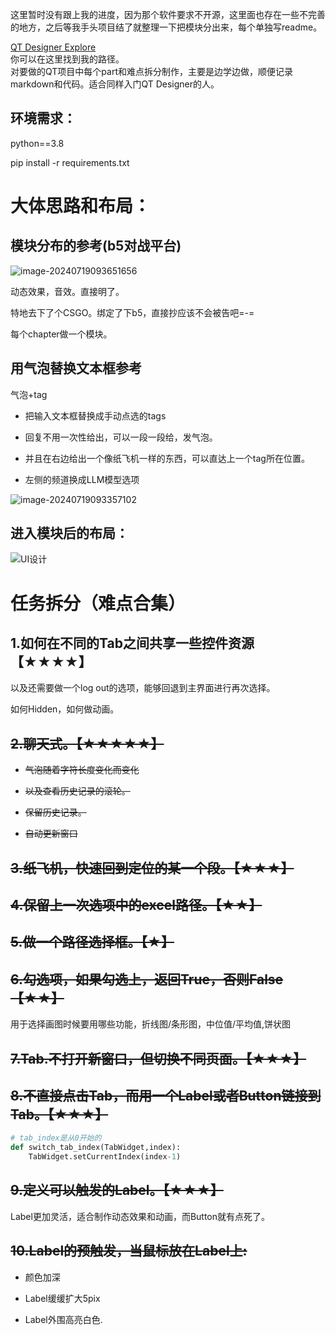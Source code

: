 这里暂时没有跟上我的进度，因为那个软件要求不开源，这里面也存在一些不完善的地方，之后等我手头项目结了就整理一下把模块分出来，每个单独写readme。

[QT Designer Explore](http://xnnehang.top/blog/67)  
你可以在这里找到我的路径。  
对要做的QT项目中每个part和难点拆分制作，主要是边学边做，顺便记录markdown和代码。适合同样入门QT Designer的人。



## 环境需求：

python==3.8

pip install -r requirements.txt

# 大体思路和布局：

## 模块分布的参考(b5对战平台)

![image-20240719093651656](https://fastly.jsdelivr.net/gh/MrXnneHang/blog_img/BlogHosting/img/24/07/202407190936817.png)

动态效果，音效。直接明了。

特地去下了个CSGO。绑定了下b5，直接抄应该不会被告吧=-=

每个chapter做一个模块。

## 用气泡替换文本框参考

气泡+tag

* 把输入文本框替换成手动点选的tags

* 回复不用一次性给出，可以一段一段给，发气泡。

* 并且在右边给出一个像纸飞机一样的东西，可以直达上一个tag所在位置。
* 左侧的频道换成LLM模型选项

![image-20240719093357102](https://fastly.jsdelivr.net/gh/MrXnneHang/blog_img/BlogHosting/img/24/07/202407190934237.png)



## 进入模块后的布局：

![UI设计](https://fastly.jsdelivr.net/gh/MrXnneHang/blog_img/BlogHosting/img/24/07/202407190958209.jpeg)



# 任务拆分（难点合集）

## 1.如何在不同的Tab之间共享一些控件资源【★★★★】

以及还需要做一个log out的选项，能够回退到主界面进行再次选择。

如何Hidden，如何做动画。

## ~~2.聊天式。【★★★★★】~~

* ~~气泡随着字符长度变化而变化~~

* ~~以及查看历史记录的滚轮。~~
* ~~保留历史记录。~~
* ~~自动更新窗口~~

## ~~3.纸飞机，快速回到定位的某一个段。【★★★】~~

## ~~4.保留上一次选项中的excel路径。【★★】~~

## ~~5.做一个路径选择框。【★】~~

## ~~6.勾选项，如果勾选上，返回True，否则False【★★】~~

用于选择画图时候要用哪些功能，折线图/条形图，中位值/平均值,饼状图

## ~~7.Tab.不打开新窗口，但切换不同页面。【★★★】~~

## ~~8.不直接点击Tab，而用一个Label或者Button链接到Tab。【★★★】~~

```python
# tab_index是从0开始的
def switch_tab_index(TabWidget,index):
    TabWidget.setCurrentIndex(index-1)
```



## ~~9.定义可以触发的Label。【★★★】~~

Label更加灵活，适合制作动态效果和动画，而Button就有点死了。



## ~~10.Label的预触发，当鼠标放在Label上:~~

* 颜色加深

* Label缓缓扩大5pix
* Label外围高亮白色.

